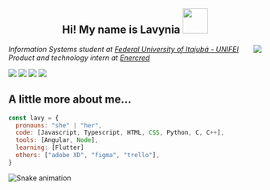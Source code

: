 <h2 align="center">Hi! My name is Lavynia <img src="https://static.wikia.nocookie.net/valorant/images/a/a1/Make_%27Em_Dance_Spray.gif/revision/latest/scale-to-width-down/250?cb=20210226202913" width="50"></h2>
<img align="right" src="https://media.tenor.com/images/8e7f7acc55980d621c34cad5815081f6/tenor.gif">
<p><em>Information Systems student at <a href="https://unifei.edu.br/">Federal University of Itajubá - UNIFEI</a></br>Product and technology intern at <a href="https://enercred.com.br/">Enercred</a>
</em></p>
<div>
<a href="https://instagram.com/lalaskka" target="_blank"><img src="https://img.shields.io/badge/-Instagram-%23E4405F?style=for-the-badge&logo=instagram&logoColor=white" target="_blank"></a>
<a href="https://www.twitch.tv/lalaskka" target="_blank"><img src="https://img.shields.io/badge/Twitch-9146FF?style=for-the-badge&logo=twitch&logoColor=white" target="_blank"></a>
<a href = "mailto:lavynia.oliveira@unifei.edu.br"><img src="https://img.shields.io/badge/Gmail-D14836?style=for-the-badge&logo=gmail&logoColor=white" target="_blank"></a>
<a href="https://www.linkedin.com/in/lavynia-de-oliveira-2b121322b/" target="_blank"><img src="https://img.shields.io/badge/-LinkedIn-%230077B5?style=for-the-badge&logo=linkedin&logoColor=white" target="_blank"></a>
</div>

## A little more about me...  

```javascript
const lavy = {
  pronouns: "she" | "her",
  code: [Javascript, Typescript, HTML, CSS, Python, C, C++],
  tools: [Angular, Node],
  learning: [Flutter]
  others: ["adobe XD", "figma", "trello"],
}
```
![Snake animation](https://github.com/lavyoliveira/lavyoliveira/blob/output/github-contribution-grid-snake.svg)
